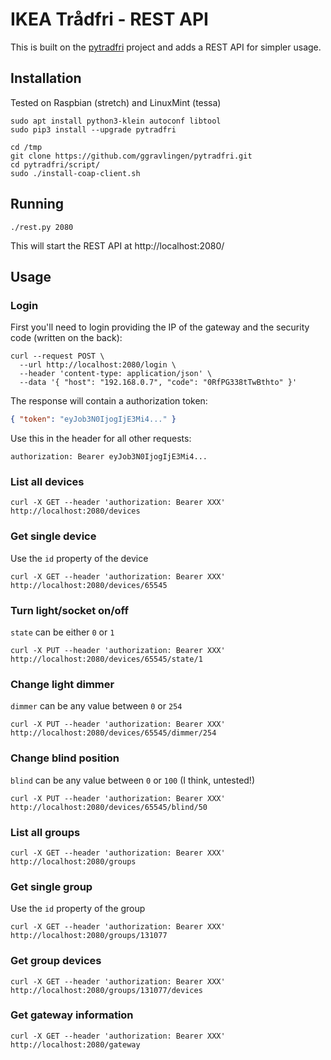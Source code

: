 # IKEA Trådfri - REST API
This is built on the [pytradfri](https://github.com/ggravlingen/pytradfri) project and adds a REST API for simpler usage.

## Installation
Tested on Raspbian (stretch) and LinuxMint (tessa)

```shell
sudo apt install python3-klein autoconf libtool
sudo pip3 install --upgrade pytradfri

cd /tmp
git clone https://github.com/ggravlingen/pytradfri.git
cd pytradfri/script/
sudo ./install-coap-client.sh
```

## Running
```shell
./rest.py 2080
```
This will start the REST API at http://localhost:2080/

## Usage

### Login
First you'll need to login providing the IP of the gateway and the security code (written on the back):

```shell
curl --request POST \
  --url http://localhost:2080/login \
  --header 'content-type: application/json' \
  --data '{ "host": "192.168.0.7", "code": "0RfPG338tTwBthto" }'
```

The response will contain a authorization token:
```json
{ "token": "eyJob3N0IjogIjE3Mi4..." }
```

Use this in the header for all other requests:
```
authorization: Bearer eyJob3N0IjogIjE3Mi4...
```

### List all devices
```shell
curl -X GET --header 'authorization: Bearer XXX' http://localhost:2080/devices
```

### Get single device
Use the `id` property of the device

```shell
curl -X GET --header 'authorization: Bearer XXX' http://localhost:2080/devices/65545
```

### Turn light/socket on/off
`state` can be either `0` or `1`

```shell
curl -X PUT --header 'authorization: Bearer XXX' http://localhost:2080/devices/65545/state/1
```

### Change light dimmer
`dimmer` can be any value between `0` or `254`

```shell
curl -X PUT --header 'authorization: Bearer XXX' http://localhost:2080/devices/65545/dimmer/254
```

### Change blind position
`blind` can be any value between `0` or `100` (I think, untested!)

```shell
curl -X PUT --header 'authorization: Bearer XXX' http://localhost:2080/devices/65545/blind/50
```

### List all groups
```shell
curl -X GET --header 'authorization: Bearer XXX' http://localhost:2080/groups
```

### Get single group
Use the `id` property of the group

```shell
curl -X GET --header 'authorization: Bearer XXX' http://localhost:2080/groups/131077
```

### Get group devices
```shell
curl -X GET --header 'authorization: Bearer XXX' http://localhost:2080/groups/131077/devices
```

### Get gateway information
```shell
curl -X GET --header 'authorization: Bearer XXX' http://localhost:2080/gateway
```
